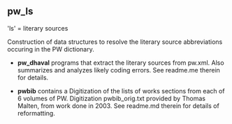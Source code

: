 ## pw_ls 

'ls' = literary sources

Construction of data structures to resolve the literary source abbreviations
occuring in the PW dictionary.

* **pw_dhaval** programs that extract the literary sources from pw.xml.  Also
   summarizes and analyzes likely coding errors.  See readme.me therein for
   details.

* **pwbib**  contains a Digitization of the lists of works sections from
  each of 6 volumes of PW.  Digitization pwbib_orig.txt provided by Thomas Malten, 
  from work done in 2003. See readme.md therein for details of reformatting.

